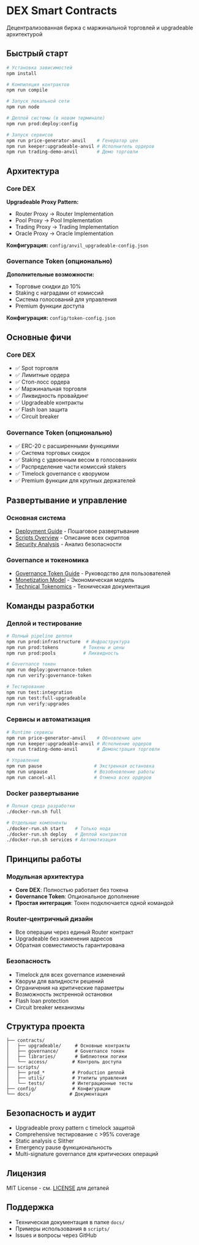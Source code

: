 # DEX Smart Contracts

Децентрализованная биржа с маржинальной торговлей и upgradeable архитектурой

## Быстрый старт

```bash
# Установка зависимостей
npm install

# Компиляция контрактов
npm run compile

# Запуск локальной сети
npm run node

# Деплой системы (в новом терминале)
npm run prod:deploy:config

# Запуск сервисов
npm run price-generator-anvil    # Генератор цен
npm run keeper:upgradeable-anvil # Исполнитель ордеров
npm run trading-demo-anvil       # Демо торговли
```

## Архитектура

### Core DEX
**Upgradeable Proxy Pattern:**
- Router Proxy → Router Implementation
- Pool Proxy → Pool Implementation  
- Trading Proxy → Trading Implementation
- Oracle Proxy → Oracle Implementation

**Конфигурация:** `config/anvil_upgradeable-config.json`

### Governance Token (опционально)
**Дополнительные возможности:**
- Торговые скидки до 10%
- Staking с наградами от комиссий
- Система голосований для управления
- Premium функции доступа

**Конфигурация:** `config/token-config.json`

## Основные фичи

### Core DEX
- ✅ Spot торговля
- ✅ Лимитные ордера
- ✅ Стоп-лосс ордера  
- ✅ Маржинальная торговля
- ✅ Ликвидность провайдинг
- ✅ Upgradeable контракты
- ✅ Flash loan защита
- ✅ Circuit breaker

### Governance Token (опционально)
- ✅ ERC-20 с расширенными функциями
- ✅ Система торговых скидок
- ✅ Staking с удвоенным весом в голосованиях
- ✅ Распределение части комиссий stakers
- ✅ Timelock governance с кворумом
- ✅ Premium функции для крупных держателей

## Развертывание и управление

### Основная система
- [Deployment Guide](./readme_deployment_guide.md) - Пошаговое развертывание
- [Scripts Overview](./scripts/readme.md) - Описание всех скриптов
- [Security Analysis](./docs/readme_slither.md) - Анализ безопасности

### Governance и токеномика
- [Governance Token Guide](./docs/readme_governance.md) - Руководство для пользователей
- [Monetization Model](./docs/readme_monetization.md) - Экономическая модель
- [Technical Tokenomics](./docs/readme_tokenomics.md) - Техническая документация

## Команды разработки

### Деплой и тестирование
```bash
# Полный pipeline деплоя
npm run prod:infrastructure  # Инфраструктура
npm run prod:tokens         # Токены и цены
npm run prod:pools          # Ликвидность

# Governance токен
npm run deploy:governance-token
npm run verify:governance-token

# Тестирование
npm run test:integration
npm run test:full-upgradeable
npm run verify:upgrades
```

### Сервисы и автоматизация
```bash
# Runtime сервисы
npm run price-generator-anvil    # Обновление цен
npm run keeper:upgradeable-anvil # Исполнение ордеров
npm run trading-demo-anvil       # Демонстрация торговли

# Управление
npm run pause                   # Экстренная остановка
npm run unpause                 # Возобновление работы
npm run cancel-all              # Отмена всех ордеров
```

### Docker развертывание
```bash
# Полная среда разработки
./docker-run.sh full

# Отдельные компоненты
./docker-run.sh start    # Только нода
./docker-run.sh deploy   # Деплой контрактов
./docker-run.sh services # Автоматизация
```

## Принципы работы

### Модульная архитектура
- **Core DEX**: Полностью работает без токена
- **Governance Token**: Опциональное дополнение
- **Простая интеграция**: Токен подключается одной командой

### Router-центричный дизайн
- Все операции через единый Router контракт
- Upgradeable без изменения адресов
- Обратная совместимость гарантирована

### Безопасность
- Timelock для всех governance изменений
- Кворум для валидности решений
- Ограничения на критические параметры
- Возможность экстренной остановки
- Flash loan protection
- Circuit breaker механизмы

## Структура проекта

```
├── contracts/
│   ├── upgradeable/     # Основные контракты
│   ├── governance/      # Governance токен
│   ├── libraries/       # Библиотеки логики
│   └── access/         # Контроль доступа
├── scripts/
│   ├── prod_*          # Production деплой
│   ├── utils/          # Утилиты управления
│   └── tests/          # Интеграционные тесты
├── config/             # Конфигурации
└── docs/              # Документация
```

## Безопасность и аудит

- Upgradeable proxy pattern с timelock защитой
- Comprehensive тестирование с >95% coverage
- Static analysis с Slither
- Emergency pause функциональность
- Multi-signature governance для критических операций

## Лицензия

MIT License - см. [LICENSE](./LICENSE) для деталей

## Поддержка

- Техническая документация в папке `docs/`
- Примеры использования в `scripts/`
- Issues и вопросы через GitHub
